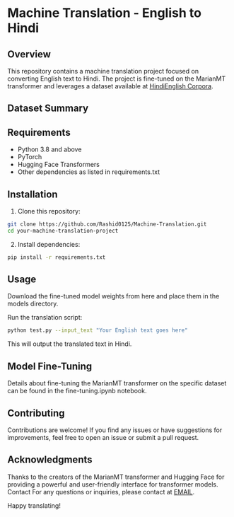 # Machine Translation - English to Hindi

## Overview
This repository contains a machine translation project focused on converting English text to Hindi. The project is fine-tuned on the MarianMT transformer and leverages a dataset available at [HindiEnglish Corpora](https://www.kaggle.com/datasets/aiswaryaramachandran/hindienglish-corpora).
## Dataset Summary


## Requirements
* Python 3.8 and above 
* PyTorch
* Hugging Face Transformers
* Other dependencies as listed in requirements.txt


## Installation
1. Clone this repository:
```bash
git clone https://github.com/Rashid0125/Machine-Translation.git
cd your-machine-translation-project
```

2. Install dependencies:

```bash
pip install -r requirements.txt
```


## Usage
Download the fine-tuned model weights from here and place them in the models directory.

Run the translation script:

```bash
python test.py --input_text "Your English text goes here"
```
This will output the translated text in Hindi.

## Model Fine-Tuning
Details about fine-tuning the MarianMT transformer on the specific dataset can be found in the fine-tuning.ipynb notebook.

## Contributing
Contributions are welcome! If you find any issues or have suggestions for improvements, feel free to open an issue or submit a pull request.

## Acknowledgments
Thanks to the creators of the MarianMT transformer and Hugging Face for providing a powerful and user-friendly interface for transformer models.
Contact
For any questions or inquiries, please contact at [EMAIL](ali996958@gmail.com).

Happy translating!
